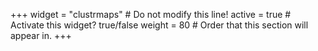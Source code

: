 +++
widget = "clustrmaps"  # Do not modify this line!
active = true  # Activate this widget? true/false
weight = 80  # Order that this section will appear in.
+++
